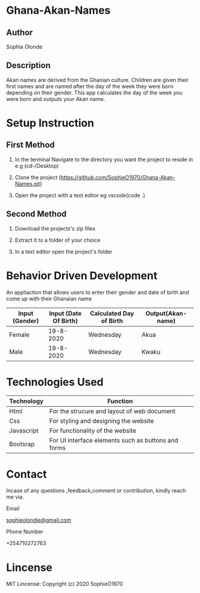 # Ghana-Akan-Names

## Author

Sophia Olonde

## Description

Akan names are derived from the Ghanian culture. Children are given their first names and are named after the day of the week they were born depending on their gender. This app calculates the day of the week you were born and outputs your Akan name.

# Setup Instruction
## First Method
1. In the terminal Navigate to the directory you want the project to reside in e.g (cd-/Desktop)

2. Clone the project (https://github.com/SophieO1970/Ghana-Akan-Names.git)

3. Open the project with a text editor eg vscode(code .)

## Second Method
1. Download the projects's zip files

2. Extract it to a folder of your choice

3. In a text editor open the project's folder

# Behavior Driven Development

An appliaction that allows users to enter their gender and date of birth and come up with their Ghanaian name

| Input (Gender) | Input (Date Of Birth) | Calculated Day of Birth | Output(Akan-name) |
| ----------- | ----------- | ----------- | ----------- |
| Female | 19-8-2020 | Wednesday | Akua |
| Male | 19-8-2020 | Wednesday | Kwaku |

# Technologies Used

| Technology | Function |
| ----------- | ----------- |
| Html | For the strucure and layout of web document |
| Css| For styling and designing the website|
| Javascript | For functionality of the website|
| Bootsrap | For UI interface elements such as buttons and forms |

# Contact
Incase of any questions ,feedback,comment or contribution, kindly reach me via.

Email

sophieolondie@gmail.com

Phone Number

+254710272763

# Lincense

MIT Lincense:
Copyright (c) 2020 SophieO1970


